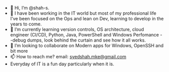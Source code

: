 - 👋 Hi, I’m @shah-s. 
- 👀 I have been working in the IT world but most of my professional life I've been focused on the Ops and lean on Dev, learning to develop in the years to come.
- 🌱 I’m currently learning version controls, OS architecture, cloud engineer (CI/CD), Python, Java, PowerShell and Windows Perfomance --debug dumps, look behind the curtain and see how it all works.
- 💞️ I’m looking to collaborate on Modern apps for Windows, OpenSSH and bit more
- 📫 How to reach me? email: syedshah.mke@gmail.com
- Everyday of IT is a fun day particularly when it is. 

<!---
shah-s/shah-s is a ✨ special ✨ repository because its `README.md` (this file) appears on your GitHub profile.
You can click the Preview link to take a look at your changes.
--->
